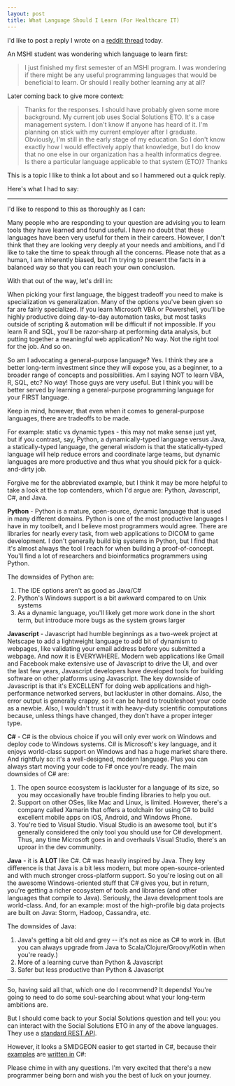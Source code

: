 ```yaml
---
layout: post
title: What Language Should I Learn (For Healthcare IT)
---
```


I'd like to post a reply I wrote on a [reddit thread](http://www.reddit.com/r/healthIT/comments/363kyj/programming_languages_useful_for_health/) today.

An MSHI student was wondering which language to learn first:

> I just finished my first semester of an MSHI program. I was wondering if there might be any useful programming languages that would be beneficial to learn. Or should I really bother learning any at all?

Later coming back to give more context:

> Thanks for the responses. I should have probably given some more background. My current job uses Social Solutions ETO. It's a case management system. I don't know if anyone has heard of it. I'm planning on stick with my current employer after I graduate. Obviously, I'm still in the early stage of my education. So I don't know exactly how I would effectively apply that knowledge, but I do know that no one else in our organization has a health informatics degree.
> Is there a particular language applicable to that system (ETO)?
> Thanks

This is a topic I like to think a lot about and so I hammered out a quick reply. 

Here's what I had to say:

* * * * 

I'd like to respond to this as thoroughly as I can:

Many people who are responding to your question are advising you to learn tools they have learned and found useful.
I have no doubt that these languages have been very useful for them in their careers. 
However, I don't think that they are looking very deeply at your needs and ambitions, and I'd like to take the time to speak through all the concerns.
Please note that as a human, I am inherently biased, but I'm trying to present the facts in a balanced way so that you can reach your own conclusion. 

With that out of the way, let's drill in:

When picking your first language, the biggest tradeoff you need to make is specialization vs generalization. Many of the options you've been given so far are fairly specialized.
If you learn Microsoft VBA or Powershell, you'll be highly productive doing day-to-day automation tasks, but most tasks outside of scripting & automation will be difficult if not impossible.
If you learn R and SQL, you'll be razor-sharp at performing data analysis, but putting together a meaningful web application? No way. Not the right tool for the job.
And so on.

So am I advocating a general-purpose language? Yes. I think they are a better long-term investment since they will expose you, as a beginner, to a broader range of concepts and possibilities. Am I saying NOT to learn VBA, R, SQL, etc? No way! Those guys are very useful. But I think you will be better served by learning a general-purpose programming language for your FIRST language.

Keep in mind, however, that even when it comes to general-purpose languages, there are tradeoffs to be made. 

For example: static vs dynamic types - this may not make sense just yet, but if you contrast, say, Python, a dynamically-typed language versus Java, a statically-typed language, the general wisdom is that the statically-typed language will help reduce errors and coordinate large teams, but dynamic languages are more productive and thus what you should pick for a quick-and-dirty job. 

Forgive me for the abbreviated example, but I think it may be more helpful to take a look at the top contenders, which I'd argue are: Python, Javascript, C#, and Java.

**Python** - Python is a mature, open-source, dynamic language that is used in many different domains. Python is one of the most productive languages I have in my toolbelt, and I believe most programmers would agree. There are libraries for nearly every task, from web applications to DICOM to game development. I don't generally build big systems in Python, but I find that it's almost always the tool I reach for when building a proof-of-concept. You'll find a lot of researchers and bioinformatics programmers using Python.

The downsides of Python are: 
1. The IDE options aren't as good as Java/C#
2. Python's Windows support is a bit awkward compared to on Unix systems
3. As a dynamic language, you'll likely get more work done in the short term, but introduce more bugs as the system grows larger

**Javascript** - Javascript had humble beginnings as a two-week project at Netscape to add a lightweight language to add bit of dynamism to webpages, like validating your email address before you submitted a webpage. And now it is EVERYWHERE. 
Modern web applications like Gmail and Facebook make extensive use of Javascript to drive the UI, and over the last few years, Javascript developers have developed tools for building software on other platforms using Javascript.
The key downside of Javascript is that it's EXCELLENT for doing web applications and high-performance networked servers, but lackluster in other domains. Also, the error output is generally crappy, so it can be hard to troubleshoot your code as a newbie. Also, I wouldn't trust it with heavy-duty scientific computations because, unless things have changed, they don't have a proper integer type.

**C#** - C# is the obvious choice if you will only ever work on Windows and deploy code to Windows systems. C# is Microsoft's key language, and it enjoys world-class support on Windows and has a huge market share there. And rightfuly so: it's a well-designed, modern language. Plus you can always start moving your code to F# once you're ready. The main downsides of C# are: 
1. The open source ecosystem is lackluster for a language of its size, so you may occasionally have trouble finding libraries to help you out. 
2. Support on other OSes, like Mac and Linux, is limited. However, there's a company called Xamarin that offers a toolchain for using C# to build excellent mobile apps on iOS, Android, and Windows Phone.
3. You're tied to Visual Studio. Visual Studio is an awesome tool, but it's generally considered the only tool you should use for C# development. Thus, any time Microsoft goes in and overhauls Visual Studio, there's an uproar in the dev community.

**Java** - it is **A LOT** like C#. C# was heavily inspired by Java. They key difference is that Java is a bit less modern, but more open-source-oriented and with much stronger cross-platform support. So you're losing out on all the awesome Windows-oriented stuff that C# gives you, but in return, you're getting a richer ecosystem of tools and libraries (and other languages that compile to Java). Seriously, the Java development tools are world-class. And, for an example: most of the high-profile big data projects are built on Java: Storm, Hadoop, Cassandra, etc. 

The downsides of Java:
1. Java's getting a bit old and grey -- it's not as nice as C# to work in. (But you can always upgrade from Java to Scala/Clojure/Groovy/Kotlin when you're ready.)
2. More of a learning curve than Python & Javascript
3. Safer but less productive than Python & Javascript

* * * * * * * * * 

So, having said all that, which one do I recommend? It depends! You're going to need to do some soul-searching about what your long-term ambitions are.

But I should come back to your Social Solutions question and tell you: you can interact with the Social Solutions ETO in any of the above languages. They use a [standard REST API](https://services.etosoftware.com/).

However, it looks a SMIDGEON easier to get started in C#, because their 
[examples](https://github.com/SocialSolutions/QaaWS-Samples) are [written in](https://github.com/SocialSolutions/CodeSamples) C#: 

Please chime in with any questions. I'm very excited that there's a new programmer being born and wish you the best of luck on your journey.
